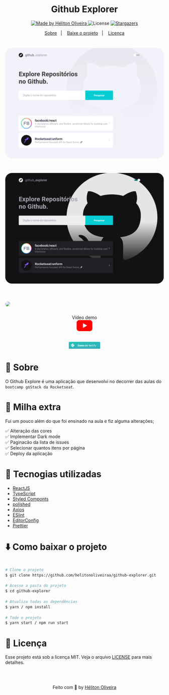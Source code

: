 <h1 align="center">Github Explorer</h1>

<p align="center">
  <a href="https://www.linkedin.com/in/helitonoliveira/">
    <img alt="Made by Héliton Oliveira" src="https://img.shields.io/badge/made%20by-Héliton Oliveira-%2304ccd3">
  </a>

  <img alt="License" src="https://img.shields.io/badge/license-MIT-%2304ccd3">

  <a href="https://github.com/helitonoliveiraa/happy/stargazers">
    <img alt="Stargazers" src="https://img.shields.io/github/stars/helitonoliveiraa/github-explorer?style=social">
  </a>
</p>

<p align="center">
  <a href="#memo-sobre">Sobre</a>&nbsp;&nbsp;&nbsp;|&nbsp;&nbsp;&nbsp;
  <a href="#arrowdown-como-baixar-o-projeto">Baixe o projeto</a>&nbsp;&nbsp;&nbsp;|&nbsp;&nbsp;&nbsp;
  <a href="#pagefacingup-licença">Licença</a>
</p>

<h1>
  <img src="./.github/light01.png">
</h1>

<h1>
  <img src="./.github/dark01.png">
</h1>

<h1>
  <img src="./.github/github-explorer.gif" style="border-radius: 20px;">
</h1>


<p  align="center">
  Vídeo demo<br/>
  <a href="https://youtu.be/XzqVy9ccoqo">
    <img src="./.github/logoyoutube.png" atl="Github-Explorer" width="50">
  </a>
</p>

<p  align="center">
  <br/>
  <a href="https://github-explorer-style.netlify.app/">
    <img src="./.github/button.png" atl="Github-Explorer" width="100">
  </a>
</p>

# :memo: Sobre

O Github Explore é uma aplicação que desenvolvi no decorrer das aulas do `bootcamp goStack da Rocketseat`.

# 💄 Milha extra

Fui um pouco além do que foi ensinado na aula e fiz alguma alterações;

✅ Alteração das cores<br />
✅ Implementar Dark mode<br />
✅ Paginacão da lista de issues<br />
✅ Selecionar quantos itens por página<br />
✅ Deploy da aplicação <br />

# :wrench: Tecnogias utilizadas

- [ReactJS](https://pt-br.reactjs.org/)
- [TypeScript](https://www.typescriptlang.org/)
- [Styled Componts](https://styled-components.com/)
- [polished](https://polished.js.org/)
- [Axios](https://github.com/axios/axios)
- [ESlint](https://eslint.org/)
- [EditorConfig](https://editorconfig.org/)
- [Prettier](https://prettier.io/)




# :arrow_down: Como baixar o projeto

```bash

# Clone o projeto
$ git clone https://github.com/helitonoliveiraa/github-explorer.git

# Acesse a pasta do projeto
$ cd github-explorer

# Atualiza todas as dependências
$ yarn / npm install

# Tode o projeto
$ yarn start / npm run start

```


# :page_facing_up: Licença

Esse projeto está sob a licença MIT. Veja o arquivo [LICENSE](https://github.com/heliton1988/happy/blob/master/LICENSEE) para mais detalhes.

<br /><br />

<p align="center">Feito com 💛 by <a href="https://www.linkedin.com/in/helitonoliveira/" target="_blank">Héliton Oliveira</a></p>
